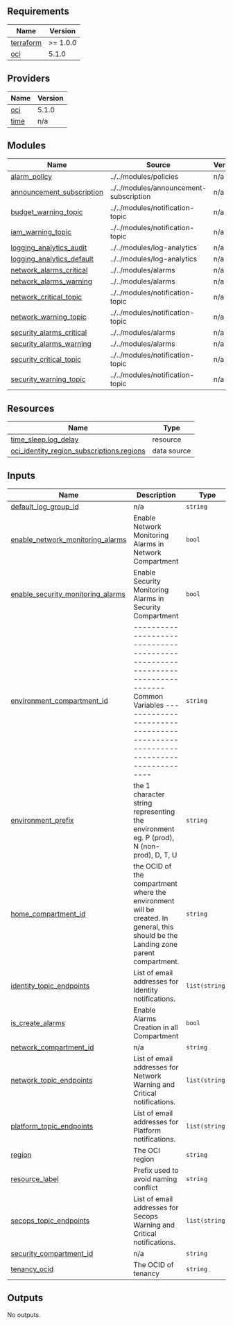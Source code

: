 <!-- BEGIN_TF_DOCS -->
## Requirements

| Name | Version |
|------|---------|
| <a name="requirement_terraform"></a> [terraform](#requirement\_terraform) | >= 1.0.0 |
| <a name="requirement_oci"></a> [oci](#requirement\_oci) | 5.1.0 |

## Providers

| Name | Version |
|------|---------|
| <a name="provider_oci"></a> [oci](#provider\_oci) | 5.1.0 |
| <a name="provider_time"></a> [time](#provider\_time) | n/a |

## Modules

| Name | Source | Version |
|------|--------|---------|
| <a name="module_alarm_policy"></a> [alarm\_policy](#module\_alarm\_policy) | ../../modules/policies | n/a |
| <a name="module_announcement_subscription"></a> [announcement\_subscription](#module\_announcement\_subscription) | ../../modules/announcement-subscription | n/a |
| <a name="module_budget_warning_topic"></a> [budget\_warning\_topic](#module\_budget\_warning\_topic) | ../../modules/notification-topic | n/a |
| <a name="module_iam_warning_topic"></a> [iam\_warning\_topic](#module\_iam\_warning\_topic) | ../../modules/notification-topic | n/a |
| <a name="module_logging_analytics_audit"></a> [logging\_analytics\_audit](#module\_logging\_analytics\_audit) | ../../modules/log-analytics | n/a |
| <a name="module_logging_analytics_default"></a> [logging\_analytics\_default](#module\_logging\_analytics\_default) | ../../modules/log-analytics | n/a |
| <a name="module_network_alarms_critical"></a> [network\_alarms\_critical](#module\_network\_alarms\_critical) | ../../modules/alarms | n/a |
| <a name="module_network_alarms_warning"></a> [network\_alarms\_warning](#module\_network\_alarms\_warning) | ../../modules/alarms | n/a |
| <a name="module_network_critical_topic"></a> [network\_critical\_topic](#module\_network\_critical\_topic) | ../../modules/notification-topic | n/a |
| <a name="module_network_warning_topic"></a> [network\_warning\_topic](#module\_network\_warning\_topic) | ../../modules/notification-topic | n/a |
| <a name="module_security_alarms_critical"></a> [security\_alarms\_critical](#module\_security\_alarms\_critical) | ../../modules/alarms | n/a |
| <a name="module_security_alarms_warning"></a> [security\_alarms\_warning](#module\_security\_alarms\_warning) | ../../modules/alarms | n/a |
| <a name="module_security_critical_topic"></a> [security\_critical\_topic](#module\_security\_critical\_topic) | ../../modules/notification-topic | n/a |
| <a name="module_security_warning_topic"></a> [security\_warning\_topic](#module\_security\_warning\_topic) | ../../modules/notification-topic | n/a |

## Resources

| Name | Type |
|------|------|
| [time_sleep.log_delay](https://registry.terraform.io/providers/hashicorp/time/latest/docs/resources/sleep) | resource |
| [oci_identity_region_subscriptions.regions](https://registry.terraform.io/providers/oracle/oci/5.1.0/docs/data-sources/identity_region_subscriptions) | data source |

## Inputs

| Name | Description | Type | Default | Required |
|------|-------------|------|---------|:--------:|
| <a name="input_default_log_group_id"></a> [default\_log\_group\_id](#input\_default\_log\_group\_id) | n/a | `string` | n/a | yes |
| <a name="input_enable_network_monitoring_alarms"></a> [enable\_network\_monitoring\_alarms](#input\_enable\_network\_monitoring\_alarms) | Enable Network Monitoring Alarms in Network Compartment | `bool` | n/a | yes |
| <a name="input_enable_security_monitoring_alarms"></a> [enable\_security\_monitoring\_alarms](#input\_enable\_security\_monitoring\_alarms) | Enable Security Monitoring Alarms in Security Compartment | `bool` | n/a | yes |
| <a name="input_environment_compartment_id"></a> [environment\_compartment\_id](#input\_environment\_compartment\_id) | ----------------------------------------------------------------------------- Common Variables ----------------------------------------------------------------------------- | `string` | n/a | yes |
| <a name="input_environment_prefix"></a> [environment\_prefix](#input\_environment\_prefix) | the 1 character string representing the environment eg. P (prod), N (non-prod), D, T, U | `string` | n/a | yes |
| <a name="input_home_compartment_id"></a> [home\_compartment\_id](#input\_home\_compartment\_id) | the OCID of the compartment where the environment will be created. In general, this should be the Landing zone parent compartment. | `string` | n/a | yes |
| <a name="input_identity_topic_endpoints"></a> [identity\_topic\_endpoints](#input\_identity\_topic\_endpoints) | List of email addresses for Identity notifications. | `list(string)` | `[]` | no |
| <a name="input_is_create_alarms"></a> [is\_create\_alarms](#input\_is\_create\_alarms) | Enable Alarms Creation in all Compartment | `bool` | n/a | yes |
| <a name="input_network_compartment_id"></a> [network\_compartment\_id](#input\_network\_compartment\_id) | n/a | `string` | n/a | yes |
| <a name="input_network_topic_endpoints"></a> [network\_topic\_endpoints](#input\_network\_topic\_endpoints) | List of email addresses for Network Warning and Critical notifications. | `list(string)` | `[]` | no |
| <a name="input_platform_topic_endpoints"></a> [platform\_topic\_endpoints](#input\_platform\_topic\_endpoints) | List of email addresses for Platform notifications. | `list(string)` | `[]` | no |
| <a name="input_region"></a> [region](#input\_region) | The OCI region | `string` | n/a | yes |
| <a name="input_resource_label"></a> [resource\_label](#input\_resource\_label) | Prefix used to avoid naming conflict | `string` | n/a | yes |
| <a name="input_secops_topic_endpoints"></a> [secops\_topic\_endpoints](#input\_secops\_topic\_endpoints) | List of email addresses for Secops Warning and Critical notifications. | `list(string)` | `[]` | no |
| <a name="input_security_compartment_id"></a> [security\_compartment\_id](#input\_security\_compartment\_id) | n/a | `string` | n/a | yes |
| <a name="input_tenancy_ocid"></a> [tenancy\_ocid](#input\_tenancy\_ocid) | The OCID of tenancy | `string` | n/a | yes |

## Outputs

No outputs.
<!-- END_TF_DOCS -->